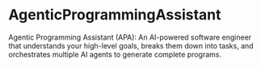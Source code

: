 # AgenticProgrammingAssistant
Agentic Programming Assistant (APA): An AI-powered software engineer that understands your high-level goals, breaks them down into tasks, and orchestrates multiple AI agents to generate complete programs.

